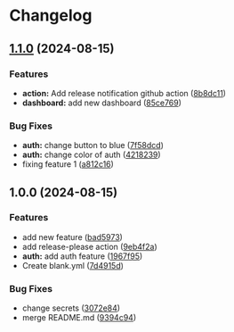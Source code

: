 # Changelog

## [1.1.0](https://github.com/geraldooi/try-github-action/compare/v1.0.0...v1.1.0) (2024-08-15)


### Features

* **action:** Add release notification github action ([8b8dc11](https://github.com/geraldooi/try-github-action/commit/8b8dc11f214ffabe901010e1ac2011f9951e8442))
* **dashboard:** add new dashboard ([85ce769](https://github.com/geraldooi/try-github-action/commit/85ce769a008f6625780084c02d6d6a2ef2342c09))


### Bug Fixes

* **auth:** change button to blue ([7f58dcd](https://github.com/geraldooi/try-github-action/commit/7f58dcd77fce43a3ab541090471989717b29e34f))
* **auth:** change color of auth ([4218239](https://github.com/geraldooi/try-github-action/commit/42182399674a7ec71f9cf051a4307107271aac18))
* fixing feature 1 ([a812c16](https://github.com/geraldooi/try-github-action/commit/a812c16a19519022db94e978bf4134f59f129c0a))

## 1.0.0 (2024-08-15)


### Features

* add new feature ([bad5973](https://github.com/geraldooi/try-github-action/commit/bad5973e9f8aeb23780596fadd2b7eda55120601))
* add release-please action ([9eb4f2a](https://github.com/geraldooi/try-github-action/commit/9eb4f2aa2bae314a659d5c08f183ff0c035e1af1))
* **auth:** add auth feature ([1967f95](https://github.com/geraldooi/try-github-action/commit/1967f953130a8b2f1351ee5cd0e84291a3331943))
* Create blank.yml ([7d4915d](https://github.com/geraldooi/try-github-action/commit/7d4915dff8bfe1f6a61abe88762dce47f29ad465))


### Bug Fixes

* change secrets ([3072e84](https://github.com/geraldooi/try-github-action/commit/3072e84b25742a1309d47ee056c7640bb553be56))
* merge README.md ([9394c94](https://github.com/geraldooi/try-github-action/commit/9394c94cf1992ef01910028e1e9f7e6c8ae97b2c))
